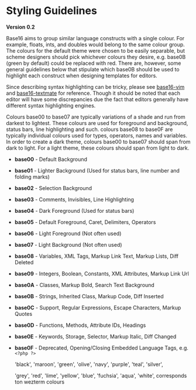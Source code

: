 # Styling Guidelines
**Version 0.2**

Base16 aims to group similar language constructs with a single colour. For example, floats, ints, and doubles would belong to the same colour group. The colours for the default theme were chosen to be easily separable, but scheme designers should pick whichever colours they desire, e.g. base0B (green by default) could be replaced with red. There are, however, some general guidelines below that stipulate which base0B should be used to highlight each construct when designing templates for editors.

Since describing syntax highlighting can be tricky, please see [base16-vim](https://github.com/chriskempson/base16-vim/) and [base16-textmate](https://github.com/chriskempson/base16-textmate/) for reference. Though it should be noted that each editor will have some discrepancies due the fact that editors generally have different syntax highlighting engines.

Colours base00 to base07 are typically variations of a shade and run from darkest to lightest. These colours are used for foreground and background, status bars, line highlighting and such. colours base08 to base0F are typically individual colours used for types, operators, names and variables. In order to create a dark theme, colours base00 to base07 should span from dark to light. For a light theme, these colours should span from light to dark.

- **base00** - Default Background
- **base01** - Lighter Background (Used for status bars, line number and folding marks)
- **base02** - Selection Background
- **base03** - Comments, Invisibles, Line Highlighting
- **base04** - Dark Foreground (Used for status bars)
- **base05** - Default Foreground, Caret, Delimiters, Operators
- **base06** - Light Foreground (Not often used)
- **base07** - Light Background (Not often used)
- **base08** - Variables, XML Tags, Markup Link Text, Markup Lists, Diff Deleted
- **base09** - Integers, Boolean, Constants, XML Attributes, Markup Link Url
- **base0A** - Classes, Markup Bold, Search Text Background
- **base0B** - Strings, Inherited Class, Markup Code, Diff Inserted
- **base0C** - Support, Regular Expressions, Escape Characters, Markup Quotes
- **base0D** - Functions, Methods, Attribute IDs, Headings
- **base0E** - Keywords, Storage, Selector, Markup Italic, Diff Changed
- **base0F** - Deprecated, Opening/Closing Embedded Language Tags, e.g. `<?php ?>`

    'black',
    'maroon',
    'green',
    'olive',
    'navy',
    'purple',
    'teal',
    'silver',

    'grey',
    'red',
    'lime',
    'yellow',
    'blue',
    'fuchsia',
    'aqua',
    'white',
corresponds ton wezterm colours
